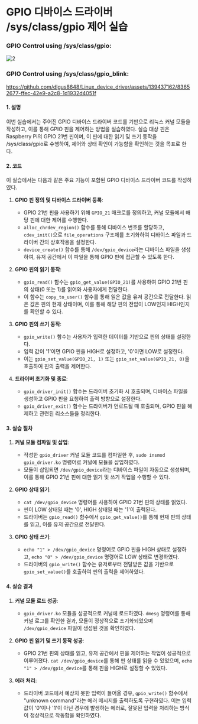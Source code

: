 # GPIO 디바이스 드라이버 /sys/class/gpio 제어 실습 

### GPIO Control using /sys/class/gpio:
![2](https://github.com/dlgus8648/Linux_device_driver/assets/139437162/0735da6a-5d7b-4eaa-af89-a3887d92b024)

### GPIO Control using /sys/class/gpio_blink:
https://github.com/dlgus8648/Linux_device_driver/assets/139437162/83652677-ffec-42e9-a2c8-1d1932d4051f


#### 1. 설명
이번 실습에서는 주어진 GPIO 디바이스 드라이버 코드를 기반으로 리눅스 커널 모듈을 작성하고, 이를 통해 GPIO 핀을 제어하는 방법을 실습하였다. 
실습 대상 핀은 Raspberry Pi의 GPIO 21번 핀이며, 이 핀에 대한 읽기 및 쓰기 동작을 /sys/class/gpio로 수행하여, 제어와 상태 확인이 가능함을 확인하는 것을 목표로 한다.

#### 2. 코드
이 실습에서는 다음과 같은 주요 기능이 포함된 GPIO 디바이스 드라이버 코드를 작성하였다.

1. **GPIO 핀 정의 및 디바이스 드라이버 등록**:
   - GPIO 21번 핀을 사용하기 위해 `GPIO_21` 매크로를 정의하고, 커널 모듈에서 해당 핀에 대한 제어를 수행한다.
   - `alloc_chrdev_region()` 함수를 통해 디바이스 번호를 할당하고, `cdev_init()`으로 `file_operations` 구조체를 초기화하여 디바이스 파일과 드라이버 간의 상호작용을 설정한다.
   - `device_create()` 함수를 통해 `/dev/gpio_device`라는 디바이스 파일을 생성하여, 유저 공간에서 이 파일을 통해 GPIO 핀에 접근할 수 있도록 한다.

2. **GPIO 핀의 읽기 동작**:
   - `gpio_read()` 함수는 `gpio_get_value(GPIO_21)`를 사용하여 GPIO 21번 핀의 상태(0 또는 1)를 읽어와 사용자에게 전달한다.
   - 이 함수는 `copy_to_user()` 함수를 통해 읽은 값을 유저 공간으로 전달한다. 읽은 값은 핀의 현재 상태이며, 이를 통해 해당 핀의 전압이 LOW인지 HIGH인지를 확인할 수 있다.

3. **GPIO 핀의 쓰기 동작**:
   - `gpio_write()` 함수는 사용자가 입력한 데이터를 기반으로 핀의 상태를 설정한다.
   - 입력 값이 '1'이면 GPIO 핀을 HIGH로 설정하고, '0'이면 LOW로 설정한다.
   - 이는 `gpio_set_value(GPIO_21, 1)` 또는 `gpio_set_value(GPIO_21, 0)`을 호출하여 핀의 출력을 제어한다.

4. **드라이버 초기화 및 종료**:
   - `gpio_driver_init()` 함수는 드라이버 초기화 시 호출되며, 디바이스 파일을 생성하고 GPIO 핀을 요청하여 출력 방향으로 설정한다.
   - `gpio_driver_exit()` 함수는 드라이버가 언로드될 때 호출되며, GPIO 핀을 해제하고 관련된 리소스들을 정리한다.

#### 3. 실습 절차

1. **커널 모듈 컴파일 및 삽입**:
   - 작성한 `gpio_driver` 커널 모듈 코드를 컴파일한 후, `sudo insmod gpio_driver.ko` 명령어로 커널에 모듈을 삽입하였다.
   - 모듈이 삽입되면 `/dev/gpio_device`라는 디바이스 파일이 자동으로 생성되며, 이를 통해 GPIO 21번 핀에 대한 읽기 및 쓰기 작업을 수행할 수 있다.

2. **GPIO 상태 읽기**:
   - `cat /dev/gpio_device` 명령어를 사용하여 GPIO 21번 핀의 상태를 읽었다.
   - 핀이 LOW 상태일 때는 '0', HIGH 상태일 때는 '1'이 출력된다.
   - 드라이버는 `gpio_read()` 함수에서 `gpio_get_value()`를 통해 현재 핀의 상태를 읽고, 이를 유저 공간으로 전달한다.

3. **GPIO 상태 쓰기**:
   - `echo "1" > /dev/gpio_device` 명령어로 GPIO 핀을 HIGH 상태로 설정하고, `echo "0" > /dev/gpio_device` 명령어로 LOW 상태로 변경하였다.
   - 드라이버의 `gpio_write()` 함수는 유저로부터 전달받은 값을 기반으로 `gpio_set_value()`를 호출하여 핀의 출력을 제어하였다.

#### 4. 실습 결과

1. **커널 모듈 로드 성공**:
   - `gpio_driver.ko` 모듈을 성공적으로 커널에 로드하였다. `dmesg` 명령어를 통해 커널 로그를 확인한 결과, 모듈이 정상적으로 초기화되었으며 `/dev/gpio_device` 파일이 생성된 것을 확인하였다.

2. **GPIO 핀 읽기 및 쓰기 동작 성공**:
   - GPIO 21번 핀의 상태를 읽고, 유저 공간에서 핀을 제어하는 작업이 성공적으로 이루어졌다. `cat /dev/gpio_device`를 통해 핀 상태를 읽을 수 있었으며, `echo "1" > /dev/gpio_device`를 통해 핀을 HIGH로 설정할 수 있었다.

3. **에러 처리**:
   - 드라이버 코드에서 예상치 못한 입력이 들어올 경우, `gpio_write()` 함수에서 "unknown command"라는 에러 메시지를 출력하도록 구현하였다. 이는 입력 값이 '0'이나 '1'이 아닌 경우에 발생하는 에러로, 잘못된 입력을 처리하는 방식이 정상적으로 작동함을 확인하였다.

